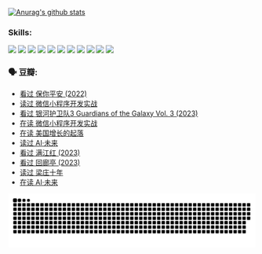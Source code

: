 
[![Anurag's github stats](https://github-readme-stats.vercel.app/api?username=w940853815)](https://github.com/anuraghazra/github-readme-stats)

### Skills:

<code><img height="32" src="https://cdn.jsdelivr.net/npm/simple-icons@v5/icons/python.svg"></code>
<code><img height="32" src="https://cdn.jsdelivr.net/npm/simple-icons@v5/icons/javascript.svg"></code>
<code><img height="32" src="https://cdn.jsdelivr.net/npm/simple-icons@v5/icons/django.svg"></code>
<code><img height="32" src="https://cdn.jsdelivr.net/npm/simple-icons@v5/icons/flask.svg"></code>
<code><img height="32" src="https://cdn.jsdelivr.net/npm/simple-icons@v5/icons/vuetify.svg"></code>
<code><img height="32" src="https://cdn.jsdelivr.net/npm/simple-icons@v5/icons/git.svg"></code>
<code><img height="32" src="https://cdn.jsdelivr.net/npm/simple-icons@v5/icons/docker.svg"></code>
<code><img height="32" src="https://cdn.jsdelivr.net/npm/simple-icons@v5/icons/postgresql.svg"></code>
<code><img height="32" src="https://cdn.jsdelivr.net/npm/simple-icons@v5/icons/elasticsearch.svg"></code>
<code><img height="32" src="https://cdn.jsdelivr.net/npm/simple-icons@v5/icons/macos.svg"></code>
<code><img height="32" src="https://cdn.jsdelivr.net/npm/simple-icons@v5/icons/linux.svg"></code>

### 🗣 豆瓣:

<!-- DOUBAN-ACTIVITIES:START -->
- [看过 保你平安‎ (2022)](https://www.douban.com/people/136069238/status/4239139510/?_i=84512975)
- [读过 微信小程序开发实战](https://www.douban.com/people/136069238/status/4237321528/?_i=84512975)
- [看过 银河护卫队3 Guardians of the Galaxy Vol. 3‎ (2023)](https://www.douban.com/people/136069238/status/4236631849/?_i=84512975)
- [在读 微信小程序开发实战](https://www.douban.com/people/136069238/status/4230177692/?_i=84512975)
- [在读 美国增长的起落](https://www.douban.com/people/136069238/status/4220055912/?_i=84512975)
- [读过 AI·未来](https://www.douban.com/people/136069238/status/4220054171/?_i=84512975)
- [看过 满江红‎ (2023)](https://www.douban.com/people/136069238/status/4219146433/?_i=84512975)
- [看过 回廊亭‎ (2023)](https://www.douban.com/people/136069238/status/4215992758/?_i=84512975)
- [读过 梁庄十年](https://www.douban.com/people/136069238/status/4206664969/?_i=84512975)
- [在读 AI·未来](https://www.douban.com/people/136069238/status/4206653520/?_i=84512975)
<!-- DOUBAN-ACTIVITIES:END -->


![Snake animation](https://raw.githubusercontent.com/w940853815/w940853815/output/github-contribution-grid-snake.svg)

<!--
**w940853815/w940853815** is a ✨ _special_ ✨ repository because its `README.md` (this file) appears on your GitHub profile.

Here are some ideas to get you started:

- 🔭 I’m currently working on ...
- 🌱 I’m currently learning ...
- 👯 I’m looking to collaborate on ...
- 🤔 I’m looking for help with ...
- 💬 Ask me about ...
- 📫 How to reach me: ...
- 😄 Pronouns: ...
- ⚡ Fun fact: ...
-->
